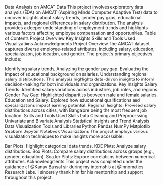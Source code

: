 Data Analysis on AMCAT Data
This project involves exploratory data analysis (EDA) on AMCAT (Aspiring Minds Computer Adaptive Test) data to uncover insights about salary trends, gender pay gaps, educational impacts, and regional differences in salary distribution. The analysis provides a deeper understanding of employment trends and highlights various factors affecting employee compensation and opportunities.
Table of Contents
Project Overview
Key Insights
Skills and Tools Used
Visualizations
Acknowledgments
Project Overview
The AMCAT dataset captures diverse employee-related attributes, including salary, education, specialization, job location, and gender. The project's primary objectives include:

Identifying salary trends.
Analyzing the gender pay gap.
Evaluating the impact of educational background on salaries.
Understanding regional salary distributions.
This analysis highlights data-driven insights to inform decision-making for both individuals and organizations.
Key Insights
Salary Trends: Identified salary variations across industries, job roles, and regions.
Gender Pay Gap: Highlighted disparities between male and female salaries.
Education and Salary: Explored how educational qualifications and specializations impact earning potential.
Regional Insights: Provided salary distributions across cities, with Bangalore being the most frequent job location.
Skills and Tools Used
Skills
Data Cleaning and Preprocessing
Univariate and Bivariate Analysis
Statistical Insights and Trend Analysis
Data Visualization
Tools and Libraries
Python
Pandas
NumPy
Matplotlib
Seaborn
Jupyter Notebook
Visualizations
The project employs various visualization techniques to make insights more accessible:

Bar Plots: Highlight categorical data trends.
KDE Plots: Analyze salary distributions.
Box Plots: Compare salary distributions across groups (e.g., gender, education).
Scatter Plots: Explore correlations between numerical attributes.
Acknowledgments
This project was completed under the guidance of @Kanav Bansal sir during my internship at @Innomatics Research Labs. I sincerely thank him for his mentorship and support throughout this project.
